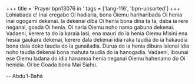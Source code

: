 +++
title = 'Prayer bpn13076 in '
tags = ['lang-116', 'bpn-unsorted']
+++
Lohiabada e!  Inai eregabe Oi hadiaria, bona Oiemu hariharibada Oi henia inai ogogami dekenai. Ia dekenai diba Oi henia bona dina ta ta, daba ia rere neganai, goada Oi henia.  Oi naria Oiemu noho namo gabuna dekenai.  Vadaeni, kerere ta do ia karaia lasi, ena mauri do ia henia Oiemu Misini ena hesiai gaukara dekenai, kerere dala dekenai idia raka taudia do ia hakaudia bona dala doko taudia do ia gunailadia.  Durua do ia henia dibura lalonai idia noho taudia dekenai bona mahuta taudia do ia hanogadia.  Vadaeni, ibounai ese Oiemu ladana do idia hanamoa henia neganai Oiemu hahenamo do Oi henidia.  Oi be Goada bona Mai Siahu.

-- Abdu'l-Bahá
